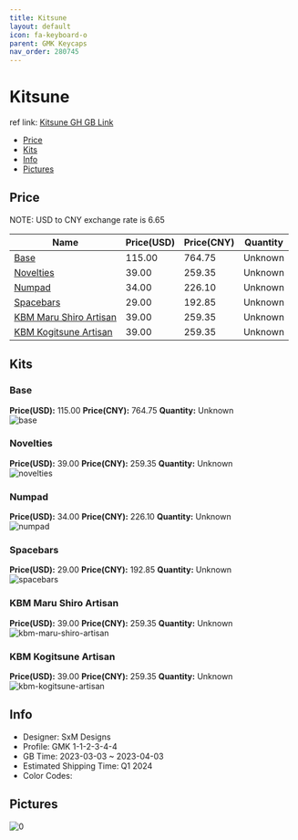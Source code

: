 ```yaml
---
title: Kitsune 
layout: default
icon: fa-keyboard-o
parent: GMK Keycaps
nav_order: 280745
---
```


# Kitsune 

ref link: [Kitsune GH GB Link](https://geekhack.org/index.php?topic=119687.0)

* [Price](#price)
* [Kits](#kits)
* [Info](#info)
* [Pictures](#pictures)

## Price

NOTE: USD to CNY exchange rate is 6.65

| Name          | Price(USD)   |  Price(CNY) | Quantity |
| ------------- | ------------ |  ---------- | -------- |
|[Base](#base)|115.00|764.75|Unknown|
|[Novelties](#novelties)|39.00|259.35|Unknown|
|[Numpad](#numpad)|34.00|226.10|Unknown|
|[Spacebars](#spacebars)|29.00|192.85|Unknown|
|[KBM Maru Shiro Artisan](#kbm-maru-shiro-artisan)|39.00|259.35|Unknown|
|[KBM Kogitsune Artisan](#kbm-kogitsune-artisan)|39.00|259.35|Unknown|


## Kits
### Base  
**Price(USD):** 115.00	**Price(CNY):** 764.75	**Quantity:** Unknown  
<img src="{{ 'assets/images/gmk-keycaps/Kitsune/kits_pics/base.jpg' | relative_url }}" alt="base" class="image featured">

### Novelties  
**Price(USD):** 39.00	**Price(CNY):** 259.35	**Quantity:** Unknown  
<img src="{{ 'assets/images/gmk-keycaps/Kitsune/kits_pics/novelties.jpg' | relative_url }}" alt="novelties" class="image featured">

### Numpad  
**Price(USD):** 34.00	**Price(CNY):** 226.10	**Quantity:** Unknown  
<img src="{{ 'assets/images/gmk-keycaps/Kitsune/kits_pics/numpad.jpg' | relative_url }}" alt="numpad" class="image featured">

### Spacebars  
**Price(USD):** 29.00	**Price(CNY):** 192.85	**Quantity:** Unknown  
<img src="{{ 'assets/images/gmk-keycaps/Kitsune/kits_pics/spacebars.jpg' | relative_url }}" alt="spacebars" class="image featured">

### KBM Maru Shiro Artisan  
**Price(USD):** 39.00	**Price(CNY):** 259.35	**Quantity:** Unknown  
<img src="{{ 'assets/images/gmk-keycaps/Kitsune/kits_pics/kbm-maru-shiro-artisan.jpg' | relative_url }}" alt="kbm-maru-shiro-artisan" class="image featured">

### KBM Kogitsune Artisan  
**Price(USD):** 39.00	**Price(CNY):** 259.35	**Quantity:** Unknown  
<img src="{{ 'assets/images/gmk-keycaps/Kitsune/kits_pics/kbm-kogitsune-artisan.jpg' | relative_url }}" alt="kbm-kogitsune-artisan" class="image featured">

## Info
* Designer: SxM Designs  
* Profile: GMK 1-1-2-3-4-4  
* GB Time: 2023-03-03 ~ 2023-04-03  
* Estimated Shipping Time: Q1 2024  
* Color Codes:  


## Pictures  
<img src="{{ 'assets/images/gmk-keycaps/Kitsune/rendering_pics/0.jpg' | relative_url }}" alt="0" class="image featured">
